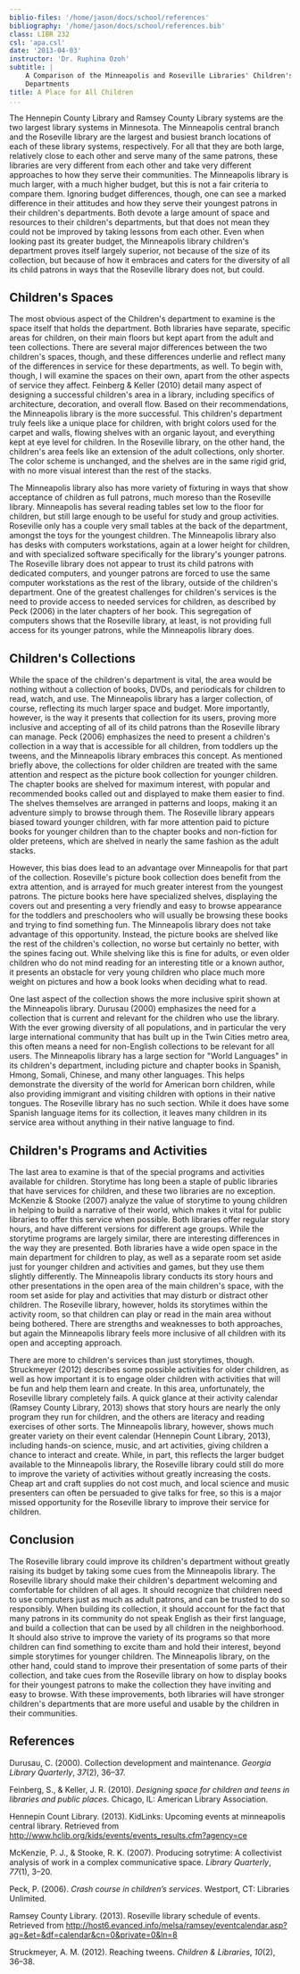```yaml
---
biblio-files: '/home/jason/docs/school/references'
bibliography: '/home/jason/docs/school/references.bib'
class: LIBR 232
csl: 'apa.csl'
date: '2013-04-03'
instructor: 'Dr. Ruphina Ozoh'
subtitle: |
    A Comparison of the Minneapolis and Roseville Libraries' Children's
    Departments
title: A Place for All Children
...
```


The Hennepin County Library and Ramsey County Library systems are the
two largest library systems in Minnesota. The Minneapolis central branch
and the Roseville library are the largest and busiest branch locations
of each of these library systems, respectively. For all that they are
both large, relatively close to each other and serve many of the same
patrons, these libraries are very different from each other and take
very different approaches to how they serve their communities. The
Minneapolis library is much larger, with a much higher budget, but this
is not a fair criteria to compare them. Ignoring budget differences,
though, one can see a marked difference in their attitudes and how they
serve their youngest patrons in their children's departments. Both
devote a large amount of space and resources to their children's
departments, but that does not mean they could not be improved by taking
lessons from each other. Even when looking past its greater budget, the
Minneapolis library children's department proves itself largely
superior, not because of the size of its collection, but because of how
it embraces and caters for the diversity of all its child patrons in
ways that the Roseville library does not, but could.

Children's Spaces
-----------------

The most obvious aspect of the Children's department to examine is the
space itself that holds the department. Both libraries have separate,
specific areas for children, on their main floors but kept apart from
the adult and teen collections. There are several major differences
between the two children's spaces, though, and these differences
underlie and reflect many of the differences in service for these
departments, as well. To begin with, though, I will examine the spaces
on their own, apart from the other aspects of service they affect.
Feinberg & Keller (2010) detail many aspect of designing a successful
children's area in a library, including specifics of architecture,
decoration, and overall flow. Based on their recommendations, the
Minneapolis library is the more successful. This children's department
truly feels like a unique place for children, with bright colors used
for the carpet and walls, flowing shelves with an organic layout, and
everything kept at eye level for children. In the Roseville library, on
the other hand, the children's area feels like an extension of the adult
collections, only shorter. The color scheme is unchanged, and the
shelves are in the same rigid grid, with no more visual interest than
the rest of the stacks.

The Minneapolis library also has more variety of fixturing in ways that
show acceptance of children as full patrons, much moreso than the
Roseville library. Minneapolis has several reading tables set low to the
floor for children, but still large enough to be useful for study and
group activities. Roseville only has a couple very small tables at the
back of the department, amongst the toys for the youngest children. The
Minneapolis library also has desks with computers workstations, again at
a lower height for children, and with specialized software specifically
for the library's younger patrons. The Roseville library does not appear
to trust its child patrons with dedicated computers, and younger patrons
are forced to use the same computer workstations as the rest of the
library, outside of the children's department. One of the greatest
challenges for children's services is the need to provide access to
needed services for children, as described by Peck (2006) in the later
chapters of her book. This segregation of computers shows that the
Roseville library, at least, is not providing full access for its
younger patrons, while the Minneapolis library does.

Children's Collections
----------------------

While the space of the children's department is vital, the area would be
nothing without a collection of books, DVDs, and periodicals for
children to read, watch, and use. The Minneapolis library has a larger
collection, of course, reflecting its much larger space and budget. More
importantly, however, is the way it presents that collection for its
users, proving more inclusive and accepting of all of its child patrons
than the Roseville library can manage. Peck (2006) emphasizes the need
to present a children's collection in a way that is accessible for all
children, from toddlers up the tweens, and the Minneapolis library
embraces this concept. As mentioned briefly above, the collections for
older children are treated with the same attention and respect as the
picture book collection for younger children. The chapter books are
shelved for maximum interest, with popular and recommended books called
out and displayed to make them easier to find. The shelves themselves
are arranged in patterns and loops, making it an adventure simply to
browse through them. The Roseville library appears biased toward younger
children, with far more attention paid to picture books for younger
children than to the chapter books and non-fiction for older preteens,
which are shelved in nearly the same fashion as the adult stacks.

However, this bias does lead to an advantage over Minneapolis for that
part of the collection. Roseville's picture book collection does benefit
from the extra attention, and is arrayed for much greater interest from
the youngest patrons. The picture books here have specialized shelves,
displaying the covers out and presenting a very friendly and easy to
browse appearance for the toddlers and preschoolers who will usually be
browsing these books and trying to find something fun. The Minneapolis
library does not take advantage of this opportunity. Instead, the
picture books are shelved like the rest of the children's collection, no
worse but certainly no better, with the spines facing out. While
shelving like this is fine for adults, or even older children who do not
mind reading for an interesting title or a known author, it presents an
obstacle for very young children who place much more weight on pictures
and how a book looks when deciding what to read.

One last aspect of the collection shows the more inclusive spirit shown
at the Minneapolis library. Durusau (2000) emphasizes the need for a
collection that is current and relevant for the children who use the
library. With the ever growing diversity of all populations, and in
particular the very large international community that has built up in
the Twin Cities metro area, this often means a need for non-English
collections to be relevant for all users. The Minneapolis library has a
large section for "World Languages" in its children's department,
including picture and chapter books in Spanish, Hmong, Somali, Chinese,
and many other languages. This helps demonstrate the diversity of the
world for American born children, while also providing immigrant and
visiting children with options in their native tongues. The Roseville
library has no such section. While it does have some Spanish language
items for its collection, it leaves many children in its service area
without anything in their native language to find.

Children's Programs and Activities
----------------------------------

The last area to examine is that of the special programs and activities
available for children. Storytime has long been a staple of public
libraries that have services for children, and these two libraries are
no exception. Mc<span>K</span>enzie & Stooke (2007) analyze the value of
storytime to young children in helping to build a narrative of their
world, which makes it vital for public libraries to offer this service
when possible. Both libraries offer regular story hours, and have
different versions for different age groups. While the storytime
programs are largely similar, there are interesting differences in the
way they are presented. Both libraries have a wide open space in the
main department for children to play, as well as a separate room set
aside just for younger children and activities and games, but they use
them slightly differently. The Minneapolis library conducts its story
hours and other presentations in the open area of the main children's
space, with the room set aside for play and activities that may disturb
or distract other children. The Roseville library, however, holds its
storytimes within the activity room, so that children can play or read
in the main area without being bothered. There are strengths and
weaknesses to both approaches, but again the Minneapolis library feels
more inclusive of all children with its open and accepting approach.

There are more to children's services than just storytimes, though.
Struckmeyer (2012) describes some possible activities for older
children, as well as how important it is to engage older children with
activities that will be fun and help them learn and create. In this
area, unfortunately, the Roseville library completely fails. A quick
glance at their activity calendar (Ramsey County Library, 2013) shows
that story hours are nearly the only program they run for children, and
the others are literacy and reading exercises of other sorts. The
Minneapolis library, however, shows much greater variety on their event
calendar (Hennepin Count Library, 2013), including hands-on science,
music, and art activities, giving children a chance to interact and
create. While, in part, this reflects the larger budget available to the
Minneapolis library, the Roseville library could still do more to
improve the variety of activities without greatly increasing the costs.
Cheap art and craft supplies do not cost much, and local science and
music presenters can often be persuaded to give talks for free, so this
is a major missed opportunity for the Roseville library to improve their
service for children.

Conclusion
----------

The Roseville library could improve its children's department without
greatly raising its budget by taking some cues from the Minneapolis
library. The Roseville library should make their children's department
welcoming and comfortable for children of all ages. It should recognize
that children need to use computers just as much as adult patrons, and
can be trusted to do so responsibly. When building its collection, it
should account for the fact that many patrons in its community do not
speak English as their first language, and build a collection that can
be used by all children in the neighborhood. It should also strive to
improve the variety of its programs so that more children can find
something to excite tham and hold their interest, beyond simple
storytimes for younger children. The Minneapolis library, on the other
hand, could stand to improve their presentation of some parts of their
collection, and take cues from the Roseville library on how to display
books for their youngest patrons to make the collection they have
inviting and easy to browse. With these improvements, both libraries
will have stronger children's departments that are more useful and
usable by the children in their communities.

<div class="references">

References
----------

Durusau, C. (2000). Collection development and maintenance. *Georgia
Library Quarterly*, *37*(2), 36–37.

Feinberg, S., & Keller, J. R. (2010). *Designing space for children and
teens in libraries and public places*. Chicago, IL: American Library
Association.

Hennepin Count Library. (2013). KidLinks: Upcoming events at minneapolis
central library. Retrieved from
<http://www.hclib.org/kids/events/events_results.cfm?agency=ce>

Mc<span>K</span>enzie, P. J., & Stooke, R. K. (2007). Producing
sotrytime: A collectivist analysis of work in a complex communicative
space. *Library Quarterly*, *77*(1), 3–20.

Peck, P. (2006). *Crash course in children’s services*. Westport, CT:
Libraries Unlimited.

Ramsey County Library. (2013). Roseville library schedule of events.
Retrieved from
<http://host6.evanced.info/melsa/ramsey/eventcalendar.asp?ag=&et=&df=calendar&cn=0&private=0&ln=8>

Struckmeyer, A. M. (2012). Reaching tweens. *Children & Libraries*,
*10*(2), 36–38.

</div>
